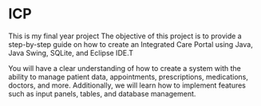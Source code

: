 # ICP
This is my final year project
The objective of this project is to provide a step-by-step guide on how to create an Integrated Care Portal using Java, Java Swing, SQLite, and Eclipse IDE.T

You will have a clear understanding of how to create a system with the ability to manage patient data, appointments, prescriptions, medications, doctors, and more. Additionally, we will learn how to implement features such as input panels, tables, and database management.
